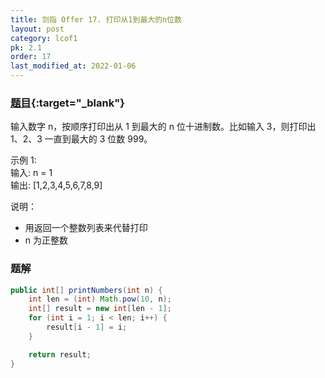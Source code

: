 ```yaml
---
title: 剑指 Offer 17. 打印从1到最大的n位数
layout: post
category: lcof1
pk: 2.1
order: 17
last_modified_at: 2022-01-06
---
```


### [题目](https://leetcode-cn.com/problems/da-yin-cong-1dao-zui-da-de-nwei-shu-lcof/){:target="_blank"}

输入数字 n，按顺序打印出从 1 到最大的 n 位十进制数。比如输入 3，则打印出 1、2、3 一直到最大的 3 位数 999。

示例 1:  
输入: n = 1  
输出: [1,2,3,4,5,6,7,8,9]


说明：  
- 用返回一个整数列表来代替打印  
- n 为正整数

### 题解

```java
public int[] printNumbers(int n) {
    int len = (int) Math.pow(10, n);
    int[] result = new int[len - 1];
    for (int i = 1; i < len; i++) {
        result[i - 1] = i;
    }

    return result;
}
```